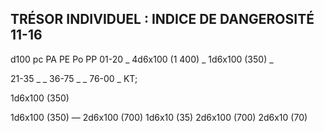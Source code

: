 ## TRÉSOR INDIVIDUEL : INDICE DE DANGEROSITÉ 11-16

d100 pc PA PE Po PP
01-20 _ 4d6x100 (1 400) _ 1d6x100 (350) _

21-35 _ _
36-75 _ _
76-00 _ KT;

1d6x100 (350)

1d6x100 (350) —
2d6x100 (700) 1d6x10 (35)
2d6x100 (700) 2d6x10 (70)
